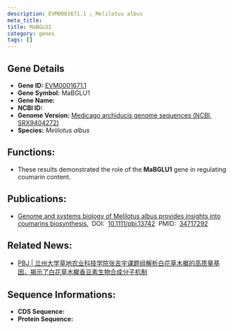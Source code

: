 ```yaml
---
description: EVM0001671.1 ; Melilotus albus
meta_title:
title: MaBGLU1
category: genes
tags: []
---
```


## Gene Details
- **Gene ID:**	[EVM0001671.1](EVM0001671.1)
- **Gene Symbol:** MaBGLU1
- **Gene Name:** 
- **NCBI ID:** [](https://www.ncbi.nlm.nih.gov/gene/?term=)
- **Genome Version:** [Medicago archiducis genome sequences (NCBI, SRX9404272)]()
- **Species:** *Melilotus albus*

## Functions:
   - These results demonstrated the role of the **MaBGLU1** gene in regulating coumarin content.

## Publications:
   - [Genome and systems biology of Melilotus albus provides insights into coumarins biosynthesis.]( https://onlinelibrary.wiley.com/doi/10.1111/pbi.13742)&nbsp;&nbsp;DOI:&nbsp;&nbsp;[10.1111/pbi.13742](https://onlinelibrary.wiley.com/doi/10.1111/pbi.13742)&nbsp;&nbsp;PMID:&nbsp;&nbsp;[34717292](https://pubmed.ncbi.nlm.nih.gov/34717292/)

## Related News:
   - [PBJ | 兰州大学草地农业科技学院张吉宇课题组解析白花草木樨的高质量基因，揭示了白花草木樨香豆素生物合成分子机制](https://mp.weixin.qq.com/s?__biz=Mzg3MDEwNDEyMg==&mid=2247520096&idx=1&sn=c442c94085599033b0ada1b7cb1c6c99&chksm=ce902235f9e7ab23afd91ee91727bdcff159e26ffadfb588c4e730cf322b2539954d6cda158b&scene=27#wechat_redirect)

## Sequence Informations:
- **CDS Sequence:**
- **Protein Sequence:**
